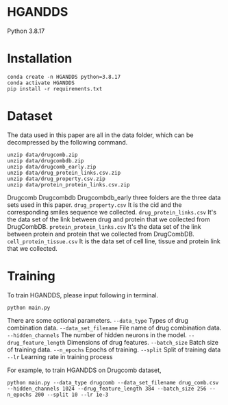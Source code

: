 # HGANDDS
Python 3.8.17 

# Installation
```
conda create -n HGANDDS python=3.8.17
conda activate HGANDDS
pip install -r requirements.txt
```

# Dataset
The data used in this paper are all in the data folder, which can be decompressed by the following command.

```
unzip data/drugcomb.zip
unzip data/drugcombdb.zip
unzip data/drugcomb_early.zip  
unzip data/drug_protein_links.csv.zip
unzip data/drug_property.csv.zip   
unzip data/protein_protein_links.csv.zip
```

Drugcomb Drugcombdb Drugcombdb_early three folders are the three data sets used in this paper.
`drug_property.csv`
It is the cid and the corresponding smiles sequence we collected.
`drug_protein_links.csv`
It's the data set of the link between drug and protein that we collected from DrugCombDB.
`protein_protein_links.csv`
It's the data set of the link between protein and protein that we collected from DrugCombDB.
`cell_protein_tissue.csv`
It is the data set of cell line, tissue and protein link that we collected.
# Training
To train HGANDDS, please input following in terminal.

```
python main.py
```

There are some optional parameters.
`--data_type`
Types of drug combination data.
`--data_set_filename`
File name of drug combination data.
`--hidden_channels`
The number of hidden neurons in the model.
`--drug_feature_length`
Dimensions of drug features.
`--batch_size`
Batch size of training data.
`--n_epochs`
Epochs of training.
`--split`
Split of training data
`--lr`
Learning rate in training process

For example, to train HGANDDS on Drugcomb dataset,

```
python main.py --data_type drugcomb --data_set_filename drug_comb.csv --hidden_channels 1024 --drug_feature_length 384 --batch_size 256 --n_epochs 200 --split 10 --lr 1e-3
```

